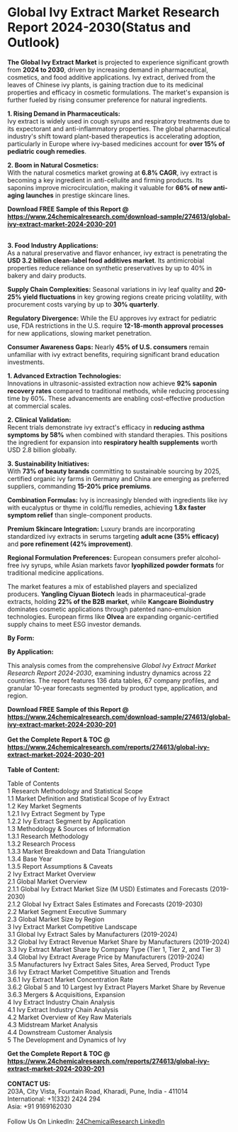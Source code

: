 <h1>Global Ivy Extract Market Research Report 2024-2030(Status and Outlook)</h1><p><strong>The Global Ivy Extract Market</strong> is projected to experience significant growth from <strong>2024 to 2030</strong>, driven by increasing demand in pharmaceutical, cosmetics, and food additive applications. Ivy extract, derived from the leaves of Chinese ivy plants, is gaining traction due to its medicinal properties and efficacy in cosmetic formulations. The market's expansion is further fueled by rising consumer preference for natural ingredients.</p><p><strong>1. Rising Demand in Pharmaceuticals:</strong><br>
Ivy extract is widely used in cough syrups and respiratory treatments due to its expectorant and anti-inflammatory properties. The global pharmaceutical industry's shift toward plant-based therapeutics is accelerating adoption, particularly in Europe where ivy-based medicines account for <strong>over 15% of pediatric cough remedies</strong>.</p><p><strong>2. Boom in Natural Cosmetics:</strong><br>
With the natural cosmetics market growing at <strong>6.8% CAGR</strong>, ivy extract is becoming a key ingredient in anti-cellulite and firming products. Its saponins improve microcirculation, making it valuable for <strong>66% of new anti-aging launches</strong> in prestige skincare lines.</p><div><b>Download FREE Sample of this Report @ 
            <a href="https://www.24chemicalresearch.com/download-sample/274613/global-ivy-extract-market-2024-2030-201">
            https://www.24chemicalresearch.com/download-sample/274613/global-ivy-extract-market-2024-2030-201</a></b></div><br><p><strong>3. Food Industry Applications:</strong><br>
As a natural preservative and flavor enhancer, ivy extract is penetrating the <strong>USD 3.2 billion clean-label food additives market</strong>. Its antimicrobial properties reduce reliance on synthetic preservatives by up to 40% in bakery and dairy products.</p><p><strong>Supply Chain Complexities:</strong> Seasonal variations in ivy leaf quality and <strong>20-25% yield fluctuations</strong> in key growing regions create pricing volatility, with procurement costs varying by up to <strong>30% quarterly</strong>.</p><p><strong>Regulatory Divergence:</strong> While the EU approves ivy extract for pediatric use, FDA restrictions in the U.S. require <strong>12-18-month approval processes</strong> for new applications, slowing market penetration.</p><p><strong>Consumer Awareness Gaps:</strong> Nearly <strong>45% of U.S. consumers</strong> remain unfamiliar with ivy extract benefits, requiring significant brand education investments.</p><p><strong>1. Advanced Extraction Technologies:</strong><br>
Innovations in ultrasonic-assisted extraction now achieve <strong>92% saponin recovery rates</strong> compared to traditional methods, while reducing processing time by 60%. These advancements are enabling cost-effective production at commercial scales.</p><p><strong>2. Clinical Validation:</strong><br>
Recent trials demonstrate ivy extract's efficacy in <strong>reducing asthma symptoms by 58%</strong> when combined with standard therapies. This positions the ingredient for expansion into <strong>respiratory health supplements</strong> worth USD 2.8 billion globally.</p><p><strong>3. Sustainability Initiatives:</strong><br>
With <strong>73% of beauty brands</strong> committing to sustainable sourcing by 2025, certified organic ivy farms in Germany and China are emerging as preferred suppliers, commanding <strong>15-20% price premiums</strong>.</p><p><strong>Combination Formulas:</strong> Ivy is increasingly blended with ingredients like ivy with eucalyptus or thyme in cold/flu remedies, achieving <strong>1.8x faster symptom relief</strong> than single-component products.</p><p><strong>Premium Skincare Integration:</strong> Luxury brands are incorporating standardized ivy extracts in serums targeting <strong>adult acne (35% efficacy)</strong> and <strong>pore refinement (42% improvement)</strong>.</p><p><strong>Regional Formulation Preferences:</strong> European consumers prefer alcohol-free ivy syrups, while Asian markets favor <strong>lyophilized powder formats</strong> for traditional medicine applications.</p><p>The market features a mix of established players and specialized producers. <strong>Yangling Ciyuan Biotech</strong> leads in pharmaceutical-grade extracts, holding <strong>22% of the B2B market</strong>, while <strong>Kangcare Bioindustry</strong> dominates cosmetic applications through patented nano-emulsion technologies. European firms like <strong>Olvea</strong> are expanding organic-certified supply chains to meet ESG investor demands.</p><p><strong>By Form:</strong></p><p><strong>By Application:</strong></p><p>This analysis comes from the comprehensive <em>Global Ivy Extract Market Research Report 2024-2030</em>, examining industry dynamics across 22 countries. The report features 136 data tables, 67 company profiles, and granular 10-year forecasts segmented by product type, application, and region.</p><div><b>Download FREE Sample of this Report @ 
            <a href="https://www.24chemicalresearch.com/download-sample/274613/global-ivy-extract-market-2024-2030-201">
            https://www.24chemicalresearch.com/download-sample/274613/global-ivy-extract-market-2024-2030-201</a></b></div><br><div><b>Get the Complete Report & TOC @ 
            <a href="https://www.24chemicalresearch.com/reports/274613/global-ivy-extract-market-2024-2030-201">
            https://www.24chemicalresearch.com/reports/274613/global-ivy-extract-market-2024-2030-201</a></b></div><br>
            <b>Table of Content:</b><p>Table of Contents<br />
1 Research Methodology and Statistical Scope<br />
1.1 Market Definition and Statistical Scope of Ivy Extract<br />
1.2 Key Market Segments<br />
1.2.1 Ivy Extract Segment by Type<br />
1.2.2 Ivy Extract Segment by Application<br />
1.3 Methodology & Sources of Information<br />
1.3.1 Research Methodology<br />
1.3.2 Research Process<br />
1.3.3 Market Breakdown and Data Triangulation<br />
1.3.4 Base Year<br />
1.3.5 Report Assumptions & Caveats<br />
2 Ivy Extract Market Overview<br />
2.1 Global Market Overview<br />
2.1.1 Global Ivy Extract Market Size (M USD) Estimates and Forecasts (2019-2030)<br />
2.1.2 Global Ivy Extract Sales Estimates and Forecasts (2019-2030)<br />
2.2 Market Segment Executive Summary<br />
2.3 Global Market Size by Region<br />
3 Ivy Extract Market Competitive Landscape<br />
3.1 Global Ivy Extract Sales by Manufacturers (2019-2024)<br />
3.2 Global Ivy Extract Revenue Market Share by Manufacturers (2019-2024)<br />
3.3 Ivy Extract Market Share by Company Type (Tier 1, Tier 2, and Tier 3)<br />
3.4 Global Ivy Extract Average Price by Manufacturers (2019-2024)<br />
3.5 Manufacturers Ivy Extract Sales Sites, Area Served, Product Type<br />
3.6 Ivy Extract Market Competitive Situation and Trends<br />
3.6.1 Ivy Extract Market Concentration Rate<br />
3.6.2 Global 5 and 10 Largest Ivy Extract Players Market Share by Revenue<br />
3.6.3 Mergers & Acquisitions, Expansion<br />
4 Ivy Extract Industry Chain Analysis<br />
4.1 Ivy Extract Industry Chain Analysis<br />
4.2 Market Overview of Key Raw Materials<br />
4.3 Midstream Market Analysis<br />
4.4 Downstream Customer Analysis<br />
5 The Development and Dynamics of Ivy</p><div><b>Get the Complete Report & TOC @ 
            <a href="https://www.24chemicalresearch.com/reports/274613/global-ivy-extract-market-2024-2030-201">
            https://www.24chemicalresearch.com/reports/274613/global-ivy-extract-market-2024-2030-201</a></b></div><br><b>CONTACT US:</b><br>
            203A, City Vista, Fountain Road, Kharadi, Pune, India - 411014<br>
            International: +1(332) 2424 294<br>
            Asia: +91 9169162030 <br><br>
            Follow Us On LinkedIn: <a href="https://www.linkedin.com/company/24chemicalresearch/">24ChemicalResearch LinkedIn</a>